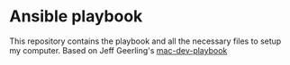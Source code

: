 # Ansible playbook

This repository contains the playbook and all the necessary files to setup my computer. Based on Jeff Geerling's [mac-dev-playbook](https://github.com/geerlingguy/mac-dev-playbook)
